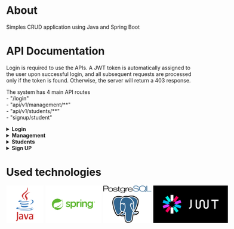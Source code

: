 <h1>About</h1>
<p>Simples CRUD application using Java and Spring Boot</p>
<h1>API Documentation</h1>

Login is required to use the APIs. A JWT token is automatically assigned to the user upon successful login, and all subsequent requests are processed only if the token is found. Otherwise, the server will return a 403 response. <br>

<p>The system has 4 main API routes<br>
- "/login"<br>
- "api/v1/management/**"<br>
- "api/v1/students/**"<br>
- "signup/student"<br>
</p>

<details>
	<summary><strong>Login</strong></summary>
	<p>POST - "/login"<br>
	{<br>
		"username": "superadmin",<br>
		"password": "123456"<br>
	}<br>
	{<br>
		"username": "admin",<br>
		"password": "1234567"<br>
	}<br>
	{<br>
		".......": "......"<br>
	}<br>
	</p>
</details>
<details>
	<summary><strong>Management</strong></summary>
	<p>"api/management/**" - only system admins can use this path. You can access the API paths available in the system and make requests to them</p>
	<details>
		<summary>Working with Users table.</summary>
		<p>POST - "api/v1/management/users/create"</p>
		<p>Authorization - "jwt_token"<br>
		{<br>
		"username": "....",<br>
		<p>"password": "...."<br>
		}<br>
		</p>
		<p>POST - "api/v1/management/users/enable/{id}"</p>
		<p>POST - "api/v1/management/users/disable/{id}"</p>
	</details>
	<details>
		<summary>Working with Student table</summary>
		<p>GET - "api/v1/management/students"</p>
		<p>GET - "api/v1/management/students/{id}"</p>
		<p>GET - "api/v1/management/students/by?name=..."<br>
		Param name = "..."<br>
		</p>
	</details>
	<details>
		<summary>Working with Faculty table</summary>
		<p>POST - "api/v1/management/faculties"<br>
		{<br>
		"name": "....."<br>
		}<br>
		</p>
		<p>GET - "api/v1/management/faculties"</p>
		</p>GET - "api/v1/management/faculties/{id}"</p>
		<p>DELETE - "api/v1/management/faculties/{id}"</p>
		<p>PUT - "api/v1/management/faculties/{id}"<br>
		{<br>
		"name": "....."<br>
		}<br>
		</p>
	</details>
	<details>
		<summary>Working with Roles table </summary>
		<p>POST - "api/v1/management/roles"<br>
		{<br>
		"name": "ROLE_NAME" <br>
		}<br>
		</p>
		<p>POST - "api/v1/management/roles/assign/{user_id}"<br>
		{<br>
		"id": ... <br>
		}<br>
		</p>
		<p>DELETE - "api/v1/management/roles/remove/{user_id}"<br>
		{<br>
		"id": ... <br>
		}<br>
		</p>
		<p>GET - "api/v1/management/roles"</p>
		<p>GET - "api/v1/management/roles/{role_id}"</p>
		<p>DELETE - "api/v1/management/roles/{role_id}"</p>
		<p>PUT - "api/v1/management/roles/{role_id}"</p>
	</details>
</details>
<details>
	<summary><strong>Students</strong></summary>
	<p>"api/v1/students/**" - With this API, students can get their data, change it and launch their account.</p>
	<p>PUT - "api/v1/students/{id}" <br>
	{<br>
	"firstname": "Firstname",<br>
	"lastname": "Lastname", <br>
	"birth_date": "1990-01-01", <br>
	"address": "22 Galaxy" <br>
	}<br>
	</p>
	<p>GET - "api/v1/students/{id}"</p>
	<p>DELETE - "api/v1/students/{id}"</p>
</details>
<details>
	<summary><strong>Sign UP</strong></summary>
	<p>"signup/student" - This API is open to everyone for student registration.</p>	
	</p>POST - "signup/student"<br>
	{<br>
		"username": "....", <br>
		"password": "....", <br>
		"firstname": "....", <br>
		"lastname": "....", <br>
		"birth_date": "....", <br>
		"faculty": ...., <br>
		"address": "...." <br>
	}
	</p>
</details>
<h1>Used technologies</h1>
<div style="display:flex; gap: 5px;">
<img src="./src/main/resources/static/java.png" alt="Description of the image" width="150" height="100">
<img src="./src/main/resources/static/spring.png" alt="Description of the image" width="150" height="100">
<img src="./src/main/resources/static/postgres.png" alt="Description of the image" width="200" height="100">
<img src="./src/main/resources/static/jwt.png" alt="Description of the image" width="200" height="100">
</div>
